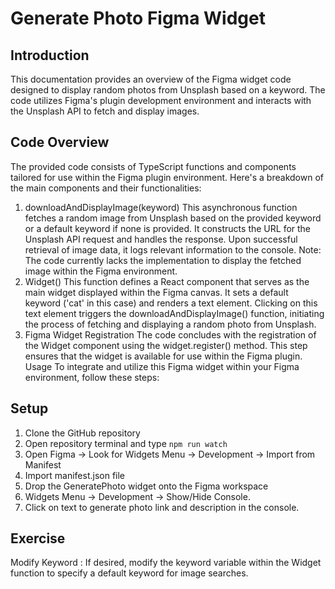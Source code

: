 # Generate Photo Figma Widget
## Introduction
This documentation provides an overview of the Figma widget code designed to display random photos from Unsplash based on a keyword. The code utilizes Figma's plugin development environment and interacts with the Unsplash API to fetch and display images.

## Code Overview
The provided code consists of TypeScript functions and components tailored for use within the Figma plugin environment. Here's a breakdown of the main components and their functionalities:

1. downloadAndDisplayImage(keyword)
This asynchronous function fetches a random image from Unsplash based on the provided keyword or a default keyword if none is provided.
It constructs the URL for the Unsplash API request and handles the response.
Upon successful retrieval of image data, it logs relevant information to the console.
Note: The code currently lacks the implementation to display the fetched image within the Figma environment.
2. Widget()
This function defines a React component that serves as the main widget displayed within the Figma canvas.
It sets a default keyword ('cat' in this case) and renders a text element.
Clicking on this text element triggers the downloadAndDisplayImage() function, initiating the process of fetching and displaying a random photo from Unsplash.
3. Figma Widget Registration
The code concludes with the registration of the Widget component using the widget.register() method. This step ensures that the widget is available for use within the Figma plugin.
Usage
To integrate and utilize this Figma widget within your Figma environment, follow these steps:


## Setup
1. Clone the GitHub repository
2. Open repository terminal and type ```npm run watch```
3. Open Figma -> Look for Widgets Menu -> Development -> Import from Manifest
4. Import manifest.json file
5. Drop the GeneratePhoto widget onto the Figma workspace
6. Widgets Menu -> Development -> Show/Hide Console.
7. Click on text to generate photo link and description in the console.


## Exercise
Modify Keyword : If desired, modify the keyword variable within the Widget function to specify a default keyword for image searches.






